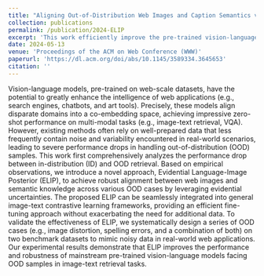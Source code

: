 ```yaml
---
title: "Aligning Out-of-Distribution Web Images and Caption Semantics via Evidential Learning"
collection: publications
permalink: /publication/2024-ELIP
excerpt: 'This work efficiently improve the pre-trained vision-language networks in terms of robustness and performance when handling ID and OOD cases in image-text retrieval tasks via evidence knowledge.'
date: 2024-05-13
venue: 'Proceedings of the ACM on Web Conference (WWW)'
paperurl: 'https://dl.acm.org/doi/abs/10.1145/3589334.3645653'
citation: ''
---
```


Vision-language models, pre-trained on web-scale datasets, have the potential to greatly enhance the intelligence of web applications (e.g., search engines, chatbots, and art tools). Precisely, these models align disparate domains into a co-embedding space, achieving impressive zero-shot performance on multi-modal tasks (e.g., image-text retrieval, VQA). However, existing methods often rely on well-prepared data that less frequently contain noise and variability encountered in real-world scenarios, leading to severe performance drops in handling out-of-distribution (OOD) samples. This work first comprehensively analyzes the performance drop between in-distribution (ID) and OOD retrieval. Based on empirical observations, we introduce a novel approach, Evidential Language-Image Posterior (ELIP), to achieve robust alignment between web images and semantic knowledge across various OOD cases by leveraging evidential uncertainties. The proposed ELIP can be seamlessly integrated into general image-text contrastive learning frameworks, providing an efficient fine-tuning approach without exacerbating the need for additional data. To validate the effectiveness of ELIP, we systematically design a series of OOD cases (e.g., image distortion, spelling errors, and a combination of both) on two benchmark datasets to mimic noisy data in real-world web applications. Our experimental results demonstrate that ELIP improves the performance and robustness of mainstream pre-trained vision-language models facing OOD samples in image-text retrieval tasks.
